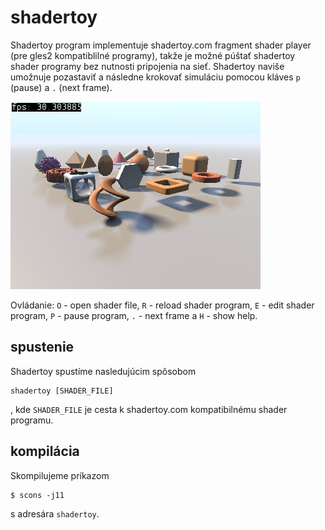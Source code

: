 # shadertoy

Shadertoy program implementuje shadertoy.com fragment shader player (pre gles2 kompatiblilné programy), takže je možné púštať shadertoy shader programy bez nutnosti pripojenia na sieť. Shadertoy naviše umožnuje pozastaviť a následne krokovať simuláciu pomocou kláves `p` (pause) a `.` (next frame).

![](assets/shadertoy_primitives_shader.png)

Ovládanie: `O` - open shader file, `R` - reload shader program, `E` - edit shader program, `P` - pause program, `.` - next frame a `H` - show help.

## spustenie

Shadertoy spustíme nasledujúcim spôsobom 

```
shadertoy [SHADER_FILE]
```

, kde `SHADER_FILE` je cesta k shadertoy.com kompatibilnému shader programu.


## kompilácia

Skompilujeme príkazom

	$ scons -j11

s adresára `shadertoy`.
